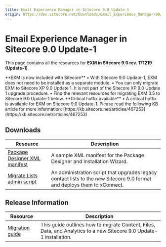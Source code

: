 ```yaml
---
title: Email Experience Manager in Sitecore 9.0 Update-1
origin: https://dev.sitecore.net/Downloads/Email_Experience_Manager/90/Email_Experience_Manager_in_Sitecore_90_Update1.aspx
---
```


# Email Experience Manager in Sitecore 9.0 Update-1

This page contains all the resources for **EXM in Sitecore 9.0 rev. 171219 (Update-1)**.

  <Alert variant='warning' mb={4}>
    <AlertIcon />
    **EXM is now included with Sitecore**  
• With Sitecore 9.0 Update-1, EXM does not need to be installed as a separate module.  
• You can only migrate EXM to Sitecore XP 9.0 Update 1. It is not part of the Sitecore XP 9.0 Update 1 upgrade procedure.  
• Find the relevant resources for migrating EXM 3.5 to Sitecore 9.0 Update-1 below.
  </Alert>
  
  <Alert variant='warning' mb={4}>
    <AlertIcon />
    **Critical hotfix available**  
• A critical hotfix is available for EXM on Sitecore 9.0 Update-1. Please read the following KB article for more information: [https://kb.sitecore.net/articles/467253](https://kb.sitecore.net/articles/467253)
  </Alert>
  

## Downloads

 | Resource | Description |
 | --- | --- |
 | [Package Designer XML manifest](https://sitecoredev.azureedge.net/~/media/616BCB374A054FE0AC9A7616A199F895.ashx?date=20180220T123537) | A sample XML manifest for the Package Designer and Installation Wizard. |
 | [Migrate Lists admin script](https://sitecoredev.azureedge.net/~/media/E2B838F2C9A84CFA86F1E3FFDB0FEFC1.ashx?date=20180220T123725) | An administration script that upgrades legacy contact lists to the new Sitecore 9.0 format and deploys them to xConnect. |

## Release Information

 | Resource | Description |
 | --- | --- |
 | [Migration guide](https://sitecoredev.azureedge.net/~/media/9074D2753CD4462398E5C56784EF93D4.ashx?date=20180220T142739) | This guide outlines how to migrate Content, Files, Data, and Analytics to a new Sitecore 9.0 Update-1 installation. |